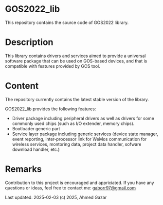 # GOS2022_lib
This repository contains the source code of GOS2022 library.

# Description
This library contains drivers and services aimed to provide a universal software package that can be
used on GOS-based devices, and that is compatible with features provided by GOS tool. 

# Content
The repository currently contains the latest stable version of the library.

GOS2022_lib provides the following features:
- Driver package including peripheral drivers as well as drivers for some commonly used chips (such as
I/O extender, memory chips).
- Bootloader generic part
- Service layer package including generic services (device state manager, event reporting,
inter-processor link for WeMos communication for wireless services, montoring data, project data handler,
sofware download handler, etc.)

# Remarks
Contribution to this project is encouraged and appriciated.
If you have any questions or ideas, feel free to contact me: gaborr97@gmail.com

Last updated: 2025-02-03
(c) 2025, Ahmed Gazar